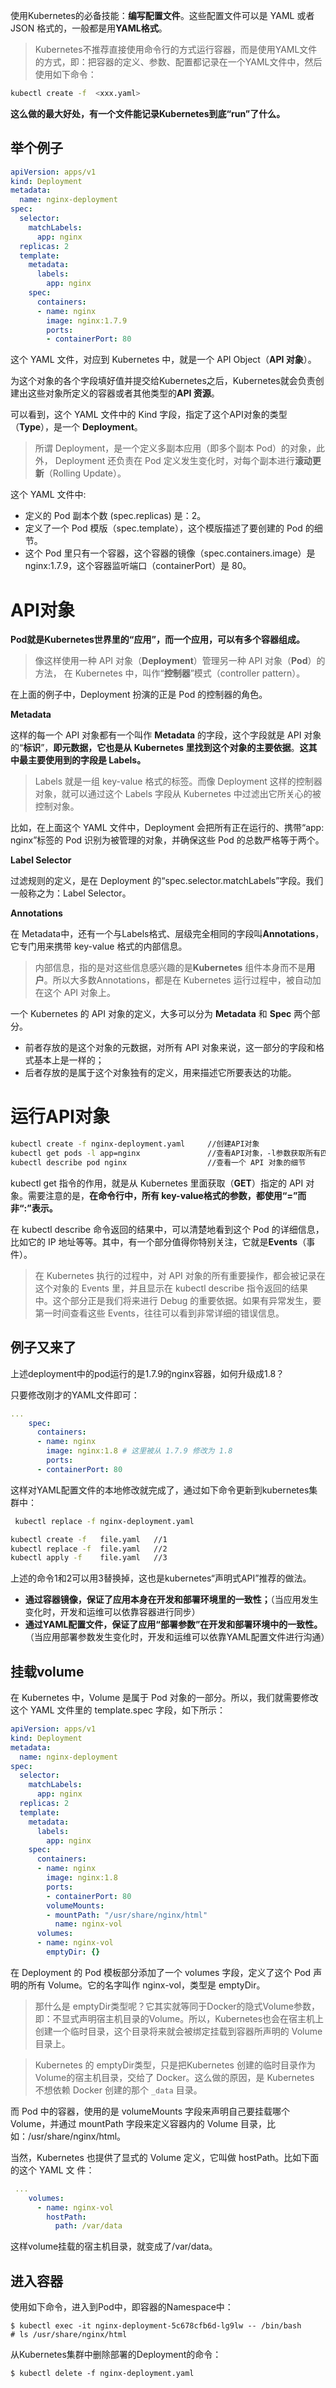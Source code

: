 使用Kubernetes的必备技能：**编写配置文件**。这些配置文件可以是 YAML 或者 JSON 格式的，一般都是用**YAML格式**。

> Kubernetes不推荐直接使用命令行的方式运行容器，而是使用YAML文件的方式，即：把容器的定义、参数、配置都记录在一个YAML文件中，然后使用如下命令：

``` bash
kubectl create -f  <xxx.yaml>
```
**这么做的最大好处，有一个文件能记录Kubernetes到底“run”了什么。**

## 举个例子

``` yaml
apiVersion: apps/v1
kind: Deployment
metadata:
  name: nginx-deployment
spec:
  selector:
    matchLabels:
      app: nginx
  replicas: 2
  template:
    metadata:
      labels:
        app: nginx
    spec:
      containers:
      - name: nginx
        image: nginx:1.7.9
        ports:
        - containerPort: 80
```
这个 YAML 文件，对应到 Kubernetes 中，就是一个 API Object（**API 对象**）。

为这个对象的各个字段填好值并提交给Kubernetes之后，Kubernetes就会负责创建出这些对象所定义的容器或者其他类型的**API 资源**。

可以看到，这个 YAML 文件中的 Kind 字段，指定了这个API对象的类型（**Type**），是一个
**Deployment**。
> 所谓 Deployment，是一个定义多副本应用（即多个副本 Pod）的对象，此外，
Deployment 还负责在 Pod 定义发生变化时，对每个副本进行**滚动更新**（Rolling Update）。

这个 YAML 文件中:
- 定义的 Pod 副本个数 (spec.replicas) 是：2。
- 定义了一个 Pod 模版（spec.template），这个模版描述了要创建的 Pod 的细节。
- 这个 Pod 里只有一个容器，这个容器的镜像（spec.containers.image）是
nginx:1.7.9，这个容器监听端口（containerPort）是 80。

# API对象
**Pod就是Kubernetes世界里的“应用”，而一个应用，可以有多个容器组成。**

> 像这样使用一种 API 对象（**Deployment**）管理另一种 API 对象（**Pod**）的方法，
在 Kubernetes 中，叫作“**控制器**”模式（controller pattern）。

在上面的例子中，Deployment
扮演的正是 Pod 的控制器的角色。

**Metadata**

这样的每一个 API 对象都有一个叫作 **Metadata** 的字段，这个字段就是 API 对象的“**标识**”，**即元数据，它也是从 Kubernetes 里找到这个对象的主要依据**。**这其中最主要使用到的字段是
Labels。**

> Labels 就是一组 key-value 格式的标签。而像 Deployment 这样的控制器对象，就可以通过这个 Labels 字段从 Kubernetes 中过滤出它所关心的被控制对象。

比如，在上面这个 YAML 文件中，Deployment 会把所有正在运行的、携带“app: nginx”标签的
Pod 识别为被管理的对象，并确保这些 Pod 的总数严格等于两个。

**Label Selector**

过滤规则的定义，是在 Deployment 的“spec.selector.matchLabels”字段。我们一般称之为：Label Selector。

**Annotations**

在 Metadata中，还有一个与Labels格式、层级完全相同的字段叫**Annotations**，它专门用来携带 key-value 格式的内部信息。

> 内部信息，指的是对这些信息感兴趣的是**Kubernetes** 组件本身而不是**用户**。所以大多数Annotations，都是在 Kubernetes 运行过程中，被自动加在这个 API 对象上。

一个 Kubernetes 的 API 对象的定义，大多可以分为 **Metadata** 和 **Spec** 两个部分。
- 前者存放的是这个对象的元数据，对所有 API 对象来说，这一部分的字段和格式基本上是一样的；
- 后者存放的是属于这个对象独有的定义，用来描述它所要表达的功能。

# 运行API对象

```bash
kubectl create -f nginx-deployment.yaml     //创建API对象
kubectl get pods -l app=nginx               //查看API对象，-l参数获取所有匹配标签的pod
kubectl describe pod nginx                  //查看一个 API 对象的细节
```
kubectl get 指令的作用，就是从 Kubernetes 里面获取（**GET**）指定的 API 对象。需要注意的是，**在命令行中，所有 key-value格式的参数，都使用“=”而非“:”表示。**

在 kubectl describe 命令返回的结果中，可以清楚地看到这个 Pod 的详细信息，比如它的 IP 地址等等。其中，有一个部分值得你特别关注，它就是**Events**（事件）。

> 在 Kubernetes 执行的过程中，对 API 对象的所有重要操作，都会被记录在这个对象的 Events
里，并且显示在 kubectl describe 指令返回的结果中。这个部分正是我们将来进行 Debug 的重要依据。如果有异常发生，要第一时间查看这些 Events，往往可以看到非常详细的错误信息。

## 例子又来了
上述deployment中的pod运行的是1.7.9的nginx容器，如何升级成1.8？

只要修改刚才的YAML文件即可：

```yaml
...    
    spec:
      containers:
      - name: nginx
        image: nginx:1.8 # 这里被从 1.7.9 修改为 1.8
        ports:
      - containerPort: 80
```
这样对YAML配置文件的本地修改就完成了，通过如下命令更新到kubernetes集群中：

``` bash
 kubectl replace -f nginx-deployment.yaml
```


``` bash
kubectl create -f   file.yaml   //1
kubectl replace -f  file.yaml   //2
kubectl apply -f    file.yaml   //3
```
上述的命令1和2可以用3替换掉，这也是kubernetes“声明式API”推荐的做法。

- **通过容器镜像，保证了应用本身在开发和部署环境里的一致性；**（当应用发生变化时，开发和运维可以依靠容器进行同步）
- **通过YAML配置文件，保证了应用“部署参数”在开发和部署环境中的一致性。**（当应用部署参数发生变化时，开发和运维可以依靠YAML配置文件进行沟通）


## 挂载volume
在 Kubernetes 中，Volume 是属于 Pod 对象的一部分。所以，我们就需要修改这个 YAML 文件里的 template.spec 字段，如下所示：

```yaml
apiVersion: apps/v1
kind: Deployment
metadata:
  name: nginx-deployment
spec:
  selector:
    matchLabels:
      app: nginx
  replicas: 2
  template:
    metadata:
      labels:
        app: nginx
    spec:
      containers:
      - name: nginx
        image: nginx:1.8
        ports:
        - containerPort: 80
        volumeMounts:
        - mountPath: "/usr/share/nginx/html"
          name: nginx-vol
      volumes:
      - name: nginx-vol
        emptyDir: {}
```
在 Deployment 的 Pod 模板部分添加了一个 volumes 字段，定义了这个 Pod 声明的所有 Volume。它的名字叫作 nginx-vol，类型是 emptyDir。

> 那什么是 emptyDir类型呢？它其实就等同于Docker的隐式Volume参数，即：不显式声明宿主机目录的Volume。所以，Kubernetes也会在宿主机上创建一个临时目录，这个目录将来就会被绑定挂载到容器所声明的 Volume 目录上。

> Kubernetes 的 emptyDir类型，只是把Kubernetes 创建的临时目录作为Volume的宿主机目录，交给了 Docker。这么做的原因，是 Kubernetes 不想依赖 Docker 创建的那个 `_data` 目录。

而 Pod 中的容器，使用的是 volumeMounts 字段来声明自己要挂载哪个 Volume，并通过
mountPath 字段来定义容器内的 Volume 目录，比如：/usr/share/nginx/html。

当然，Kubernetes 也提供了显式的 Volume 定义，它叫做 hostPath。比如下面的这个 YAML 文
件：

```yaml
 ...   
    volumes:
      - name: nginx-vol
        hostPath:
          path: /var/data
```
这样volume挂载的宿主机目录，就变成了/var/data。

## 进入容器
使用如下命令，进入到Pod中，即容器的Namespace中：

```
$ kubectl exec -it nginx-deployment-5c678cfb6d-lg9lw -- /bin/bash
# ls /usr/share/nginx/html
```

从Kubernetes集群中删除部署的Deployment的命令：

```
$ kubectl delete -f nginx-deployment.yaml
```
